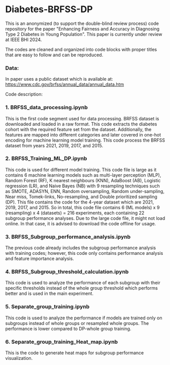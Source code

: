 # Diabetes-BRFSS-DP

This is an anonymized (to support the double-blind review process) code repository for the paper "Enhancing Fairness and Accuracy in Diagnosing Type 2 Diabetes in Young Population". 
This paper is currently under review at IEEE BHI 2024. 

The codes are cleaned and organized into code blocks with proper titles that are easy to follow and can be reproduced. 
### Data:
In paper uses a public dataset which is available at: https://www.cdc.gov/brfss/annual_data/annual_data.htm

Code description:
### 1. BRFSS_data_processing.ipynb
This is the first code segment used for data processing. BRFSS dataset is downloaded and loaded in a raw format. This code extracts the diabetes cohort with the required feature set from the dataset. Additionally, the features are mapped into different categories and later covered in one-hot encoding for machine learning model training. This code process the BRFSS dataset from years 2021, 2019, 2017, and 2015.

### 2. BRFSS_Training_ML_DP.ipynb
This code is used for different model training. This code file is large as it contains 6 machine learning models such as multi-layer perception (MLP), Random Forest (RF), K nearest neighbours (KNN), AdaBoost (AB), Logistic regression (LR), and Naive Bayes (NB) with 9 resampling techniques such as SMOTE, ADASYN, ENN, Random oversampling, Random under-sampling, Near miss, Tomek-links, No-resampling, and Double prioritized sampling (DP). This file contains the code for the 4-year dataset which are 2021, 2019, 2017, and 2015. So in total, this code file contains 6 (ML models) x 9 (resampling) x 4 (datasets) = 216 experiments, each containing 22 subgroup performance analyses. 
Due to the large code file, it might not load online. In that case, it is advised to download the code offline for usage. 

### 3. BRFSS_Subgroup_performance_analysis.ipynb
The previous code already includes the subgroup performance analysis with training codes; however, this code only contains performance analysis and feature importance analysis. 

### 4. BRFSS_Subgroup_threshold_calculation.ipynb
This code is used to analyze the performance of each subgroup with their specific thresholds instead of the whole group threshold which performs better and is used in the main experiment. 

### 5. Separate_group_training.ipynb
This code is used to analyze the performance if models are trained only on subgroups instead of whole groups or resampled whole groups. The performance is lower compared to DP-whole group training.

### 6. Separate_group_training_Heat_map.ipynb
This is the code to generate heat maps for subgroup performance visualization.




